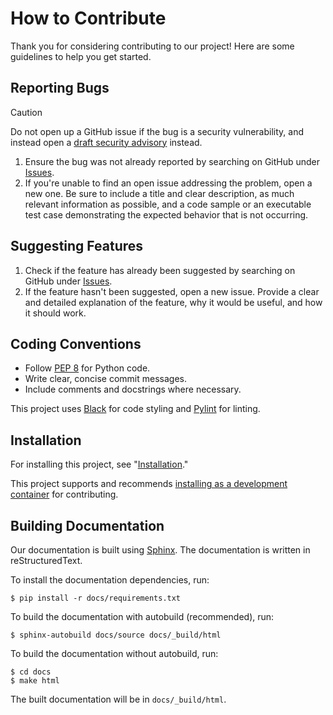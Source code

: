 # How to Contribute

Thank you for considering contributing to our project! Here are some guidelines to help you get started.

## Reporting Bugs

> [!CAUTION]
> Do not open up a GitHub issue if the bug is a security vulnerability, and instead open a [draft security advisory](https://github.com/RyanLua/InstaWebhooks/security/advisories/new) instead.

1. Ensure the bug was not already reported by searching on GitHub under [Issues](https://github.com/RyanLua/InstaWebhooks/issues).
1. If you're unable to find an open issue addressing the problem, open a new one. Be sure to include a title and clear description, as much relevant information as possible, and a code sample or an executable test case demonstrating the expected behavior that is not occurring.

## Suggesting Features

1. Check if the feature has already been suggested by searching on GitHub under [Issues](https://github.com/RyanLua/InstaWebhooks/issues).
1. If the feature hasn't been suggested, open a new issue. Provide a clear and detailed explanation of the feature, why it would be useful, and how it should work.

## Coding Conventions

- Follow [PEP 8](https://peps.python.org/pep-0008/) for Python code.
- Write clear, concise commit messages.
- Include comments and docstrings where necessary.

This project uses [Black](https://github.com/psf/black) for code styling and [Pylint](hhttps://github.com/pylint-dev/pylint) for linting.

## Installation

For installing this project, see "[Installation](https://instawebhooks.readthedocs.io/en/latest/installation.html)."

This project supports and recommends [installing as a development container](https://instawebhooks.readthedocs.io/en/latest/installation.html#from-development-container) for contributing.

## Building Documentation

Our documentation is built using [Sphinx](https://pypi.org/project/Sphinx/). The documentation is written in reStructuredText.

To install the documentation dependencies, run:

```console
$ pip install -r docs/requirements.txt
```

To build the documentation with autobuild (recommended), run:

```console
$ sphinx-autobuild docs/source docs/_build/html
```

To build the documentation without autobuild, run:

```console
$ cd docs
$ make html
```

The built documentation will be in `docs/_build/html`.
